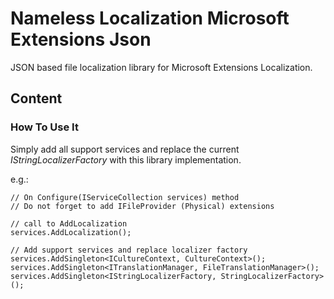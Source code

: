 ﻿# Nameless Localization Microsoft Extensions Json

JSON based file localization library for Microsoft Extensions Localization.

## Content

### How To Use It

Simply add all support services and replace the current _IStringLocalizerFactory_
with this library implementation.

e.g.:

```
// On Configure(IServiceCollection services) method
// Do not forget to add IFileProvider (Physical) extensions

// call to AddLocalization
services.AddLocalization();

// Add support services and replace localizer factory
services.AddSingleton<ICultureContext, CultureContext>();
services.AddSingleton<ITranslationManager, FileTranslationManager>();
services.AddSingleton<IStringLocalizerFactory, StringLocalizerFactory>();
```